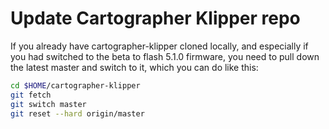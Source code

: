 # Update Cartographer Klipper repo

If you already have cartographer-klipper cloned locally, and especially if you had switched to the beta to flash 5.1.0 firmware, you need to pull down the latest master and switch to it, which you can do like this:

```bash
cd $HOME/cartographer-klipper
git fetch
git switch master
git reset --hard origin/master
```
